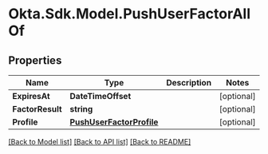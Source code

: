 # Okta.Sdk.Model.PushUserFactorAllOf

## Properties

Name | Type | Description | Notes
------------ | ------------- | ------------- | -------------
**ExpiresAt** | **DateTimeOffset** |  | [optional] 
**FactorResult** | **string** |  | [optional] 
**Profile** | [**PushUserFactorProfile**](PushUserFactorProfile.md) |  | [optional] 

[[Back to Model list]](../README.md#documentation-for-models) [[Back to API list]](../README.md#documentation-for-api-endpoints) [[Back to README]](../README.md)

